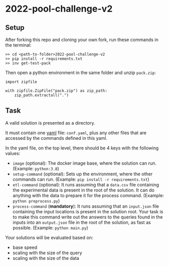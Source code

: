 # 2022-pool-challenge-v2

## Setup

After forking this repo and cloning your own fork, run these commands in the terminal:

```
>> cd <path-to-folder>2022-pool-challenge-v2
>> pip install -r requirements.txt
>> inv get-test-pack
```

Then open a python environment in the same folder and unzip `pack.zip`:

```
import zipfile

with zipfile.ZipFile("pack.zip") as zip_path:
    zip_path.extractall(".")
```

## Task

A valid solution is presented as a directory.

It must contain one [yaml](https://en.wikipedia.org/wiki/YAML) file: `conf.yaml`,
plus any other files that are accessed by the commands defined in this yaml.

In the yaml file, on the top level, there should be 4 keys with the following values:

* `image` (optional): The docker image base, where the solution can run. (Example: `python:3.8`)
* `setup-command` (optional): Sets up the environment, where the other commands can run. (Example: `pip install -r requirements.txt`)
* `etl-command` (optional): It runs assuming that a `data.csv` file containing the experimental data is present in the root of the solution. It can do anything with the data to prepare it for the process command. (Example: `python preprocess.py`)
* `process-command` (**mandatory**): It runs assuming that an `input.json` file containing the input locations is present in the solution root. Your task is to make this command write out the answers to the queries found in the inputs into an `output.json` file in the root of the solution, as fast as possible. (Example: `python main.py`)

Your solutions will be evaluated based on:
* base speed
* scaling with the size of the query
* scaling with the size of the data
